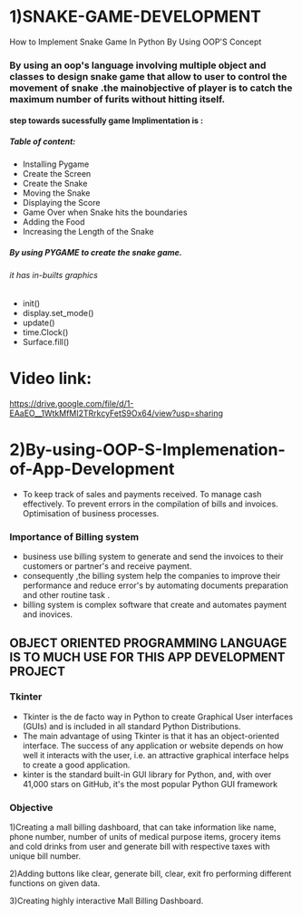 #  1)SNAKE-GAME-DEVELOPMENT
How to Implement Snake Game In Python By Using OOP'S Concept

### By using an oop's language involving multiple object and classes to design snake game that allow to user to control the movement of snake .the mainobjective of player is to catch the maximum number of furits without hitting itself.

#### step towards sucessfully game Implimentation is :
##### Table of content:
- Installing Pygame
- Create the Screen
- Create the Snake
- Moving the Snake
- Displaying the Score
- Game Over when Snake hits the boundaries
- Adding the Food
- Increasing the Length of the Snake

##### By using PYGAME to create the snake game.
###### it has in-builts graphics
- init()
- display.set_mode()
- update()
- time.Clock()
- Surface.fill()
# Video link:
https://drive.google.com/file/d/1-EAaEO__1WtkMfMI2TRrkcyFetS9Ox64/view?usp=sharing




# 2)By-using-OOP-S-Implemenation-of-App-Development

- To keep track of sales and payments received. To manage cash effectively. To prevent errors in the compilation of bills and invoices. Optimisation of business processes.

### Importance of Billing system
- business use billing system to generate and send the invoices to their customers or partner's and receive payment.
- consequently ,the billing system help the companies to improve their performance and reduce error's by automating documents preparation and other routine task .
- billing system is complex software that create and automates payment and inovices.

## OBJECT ORIENTED PROGRAMMING LANGUAGE IS TO MUCH USE FOR THIS APP DEVELOPMENT PROJECT

### Tkinter
- Tkinter is the de facto way in Python to create Graphical User interfaces (GUIs) and is included in all standard Python Distributions.
- The main advantage of using Tkinter is that it has an object-oriented interface. The success of any application or website depends on how well it interacts with the user, i.e. an attractive graphical interface helps to create a good application.
- kinter is the standard built-in GUI library for Python, and, with over 41,000 stars on GitHub, it's the most popular Python GUI framework
### Objective
1)Creating a mall billing dashboard, that can take information like name, phone number, number of units of medical purpose items, grocery items and cold drinks from user and generate bill with respective taxes with unique bill number.

2)Adding buttons like clear, generate bill, clear, exit fro performing different functions on given data.

3)Creating highly interactive Mall Billing Dashboard.


